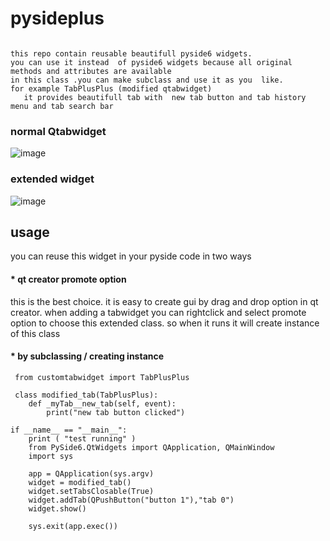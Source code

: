 # pysideplus
```

this repo contain reusable beautifull pyside6 widgets.
you can use it instead  of pyside6 widgets because all original methods and attributes are available
in this class .you can make subclass and use it as you  like.
for example TabPlusPlus (modified qtabwidget)
   it provides beautifull tab with  new tab button and tab history menu and tab search bar
```
### normal Qtabwidget
![image](https://github.com/user-attachments/assets/d3fe41fa-da66-47e2-8df0-c7a688623a81)
### extended widget
![image](https://github.com/user-attachments/assets/4d6a8c0e-5066-4c88-b6fa-007592d90899)

## usage
you can reuse this widget in your pyside code in two ways

#### * qt creator promote option
   
   this is the best choice. it is easy to create gui by drag and drop option in qt creator.
   when adding a tabwidget you can rightclick and select promote option to choose this extended class.
   so when it runs it will create instance of this class
   
#### * by subclassing / creating instance
   
```
 from customtabwidget import TabPlusPlus

 class modified_tab(TabPlusPlus):
    def _myTab__new_tab(self, event):
        print("new tab button clicked")

if __name__ == "__main__":
    print ( "test running" )
    from PySide6.QtWidgets import QApplication, QMainWindow
    import sys
    
    app = QApplication(sys.argv)
    widget = modified_tab()
    widget.setTabsClosable(True)
    widget.addTab(QPushButton("button 1"),"tab 0")
    widget.show()

    sys.exit(app.exec())
